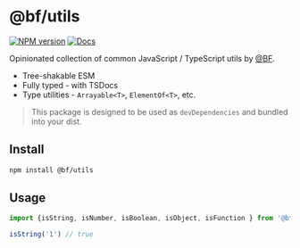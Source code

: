 # @bf/utils

[![NPM version](https://img.shields.io/npm/v/@gibf/utils?color=a1b858&label=)](https://www.npmjs.com/package/@bf/utils)
[![Docs](https://www.paka.dev/badges/v0/cute.svg)](https://www.paka.dev/npm/@gibf/utils)

Opinionated collection of common JavaScript / TypeScript utils by [@BF](https://github.com/bf-zh).

- Tree-shakable ESM
- Fully typed - with TSDocs
- Type utilities - `Arrayable<T>`, `ElementOf<T>`, etc.

> This package is designed to be used as `devDependencies` and bundled into your dist.

## Install
```bash
npm install @bf/utils
```

## Usage

```ts
import {isString, isNumber, isBoolean, isObject, isFunction } from '@bf/utils';

isString('1') // true
```
